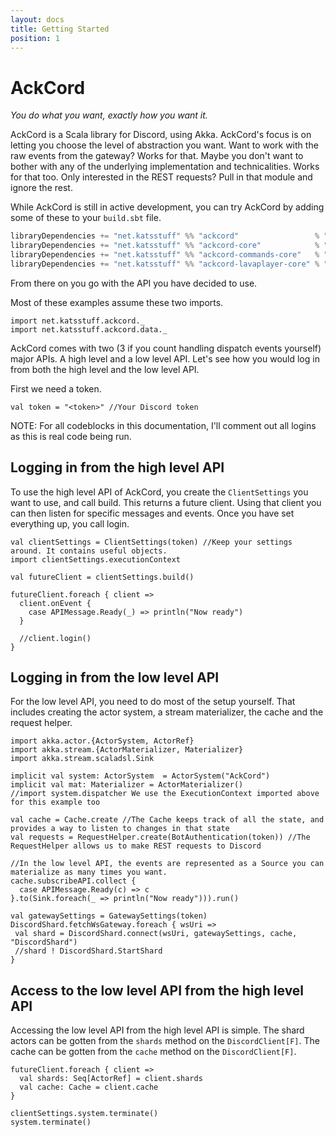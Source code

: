 ```yaml
---
layout: docs
title: Getting Started
position: 1
---
```


# AckCord
*You do what you want, exactly how you want it.*

AckCord is a Scala library for Discord, using Akka. AckCord's focus is on letting you choose the level of abstraction you want. Want to work with the raw events from the gateway? Works for that. Maybe you don't want to bother with any of the underlying implementation and technicalities. Works for that too. Only interested in the REST requests? Pull in that module and ignore the rest.

While AckCord is still in active development, you can try AckCord by adding some of these to your `build.sbt` file.
```scala
libraryDependencies += "net.katsstuff" %% "ackcord"                 % "0.10" //For high level API, includes all the other modules
libraryDependencies += "net.katsstuff" %% "ackcord-core"            % "0.10" //Low level core API
libraryDependencies += "net.katsstuff" %% "ackcord-commands-core"   % "0.10" //Low to mid level Commands API
libraryDependencies += "net.katsstuff" %% "ackcord-lavaplayer-core" % "0.10" //Low level lavaplayer API
```

From there on you go with the API you have decided to use.

Most of these examples assume these two imports.
```tut:silent
import net.katsstuff.ackcord._
import net.katsstuff.ackcord.data._
```

AckCord comes with two (3 if you count handling dispatch events yourself) major APIs. A high level and a low level API. Let's see how you would log in from both the high level and the low level API.

First we need a token.
```tut
val token = "<token>" //Your Discord token
```

NOTE: For all codeblocks in this documentation, I'll comment out all logins as this is real code being run.

## Logging in from the high level API

To use the high level API of AckCord, you create the `ClientSettings` you want to use, and call build. This returns a future client. Using that client you can then listen for specific messages and events. Once you have set everything up, you call login.
```tut
val clientSettings = ClientSettings(token) //Keep your settings around. It contains useful objects.
import clientSettings.executionContext

val futureClient = clientSettings.build()

futureClient.foreach { client =>
  client.onEvent {
    case APIMessage.Ready(_) => println("Now ready")
  }
  
  //client.login()
}
```

## Logging in from the low level API

For the low level API, you need to do most of the setup yourself. That includes creating the actor system, a stream materializer, the cache and the request helper.

```tut
import akka.actor.{ActorSystem, ActorRef}
import akka.stream.{ActorMaterializer, Materializer}
import akka.stream.scaladsl.Sink

implicit val system: ActorSystem  = ActorSystem("AckCord")
implicit val mat: Materializer = ActorMaterializer()
//import system.dispatcher We use the ExecutionContext imported above for this example too

val cache = Cache.create //The Cache keeps track of all the state, and provides a way to listen to changes in that state
val requests = RequestHelper.create(BotAuthentication(token)) //The RequestHelper allows us to make REST requests to Discord

//In the low level API, the events are represented as a Source you can materialize as many times you want.
cache.subscribeAPI.collect {
  case APIMessage.Ready(c) => c
}.to(Sink.foreach(_ => println("Now ready"))).run()

val gatewaySettings = GatewaySettings(token)
DiscordShard.fetchWsGateway.foreach { wsUri =>
 val shard = DiscordShard.connect(wsUri, gatewaySettings, cache, "DiscordShard")
 //shard ! DiscordShard.StartShard
}
```

## Access to the low level API from the high level API
Accessing the low level API from the high level API is simple.
The shard actors can be gotten from the `shards` method on the `DiscordClient[F]`.
The cache can be gotten from the `cache` method on the `DiscordClient[F]`.

```tut
futureClient.foreach { client =>
  val shards: Seq[ActorRef] = client.shards
  val cache: Cache = client.cache
}
```

```tut:invisible
clientSettings.system.terminate()
system.terminate()
```